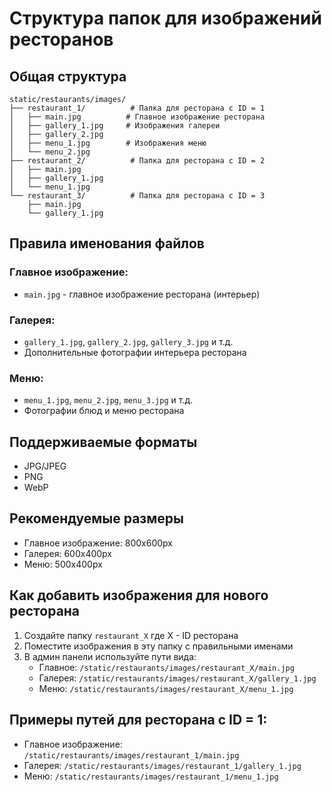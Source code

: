 # Структура папок для изображений ресторанов

## Общая структура
```
static/restaurants/images/
├── restaurant_1/          # Папка для ресторана с ID = 1
│   ├── main.jpg          # Главное изображение ресторана
│   ├── gallery_1.jpg     # Изображения галереи
│   ├── gallery_2.jpg
│   ├── menu_1.jpg        # Изображения меню
│   └── menu_2.jpg
├── restaurant_2/          # Папка для ресторана с ID = 2
│   ├── main.jpg
│   ├── gallery_1.jpg
│   └── menu_1.jpg
└── restaurant_3/          # Папка для ресторана с ID = 3
    ├── main.jpg
    └── gallery_1.jpg
```

## Правила именования файлов

### Главное изображение:
- `main.jpg` - главное изображение ресторана (интерьер)

### Галерея:
- `gallery_1.jpg`, `gallery_2.jpg`, `gallery_3.jpg` и т.д.
- Дополнительные фотографии интерьера ресторана

### Меню:
- `menu_1.jpg`, `menu_2.jpg`, `menu_3.jpg` и т.д.
- Фотографии блюд и меню ресторана

## Поддерживаемые форматы
- JPG/JPEG
- PNG
- WebP

## Рекомендуемые размеры
- Главное изображение: 800x600px
- Галерея: 600x400px
- Меню: 500x400px

## Как добавить изображения для нового ресторана

1. Создайте папку `restaurant_X` где X - ID ресторана
2. Поместите изображения в эту папку с правильными именами
3. В админ панели используйте пути вида:
   - Главное: `/static/restaurants/images/restaurant_X/main.jpg`
   - Галерея: `/static/restaurants/images/restaurant_X/gallery_1.jpg`
   - Меню: `/static/restaurants/images/restaurant_X/menu_1.jpg`

## Примеры путей для ресторана с ID = 1:
- Главное изображение: `/static/restaurants/images/restaurant_1/main.jpg`
- Галерея: `/static/restaurants/images/restaurant_1/gallery_1.jpg`
- Меню: `/static/restaurants/images/restaurant_1/menu_1.jpg` 